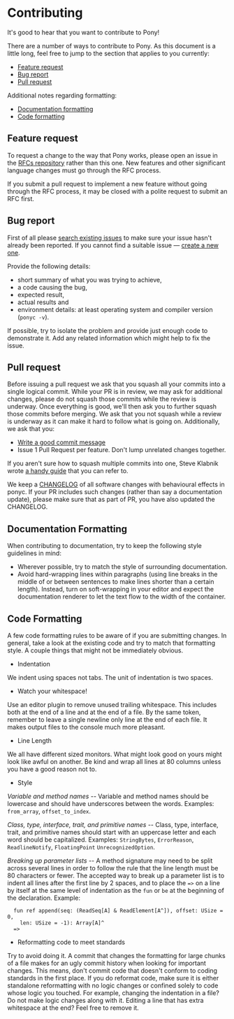 Contributing
============

It's good to hear that you want to contribute to Pony!

There are a number of ways to contribute to Pony. As this document is a little long, feel free to jump to the section that applies to you currently:

* [Feature request](#feature-request)
* [Bug report](#bug-report)
* [Pull request](#pull-request)

Additional notes regarding formatting:

* [Documentation formatting](#documentation-formatting)
* [Code formatting](#code-formatting)

Feature request
---------------
To request a change to the way that Pony works, please open an issue in the [RFCs repository](https://github.com/ponylang/rfcs) rather than this one. New features and other significant language changes must go through the RFC process.

If you submit a pull request to implement a new feature without going through the RFC process, it may be closed with a polite request to submit an RFC first.

Bug report
----------
First of all please [search existing issues][complete-issue-list] to make sure your issue hasn't already been reported. If you cannot find a suitable issue — [create a new one][new-issue].

Provide the following details:

  - short summary of what you was trying to achieve,
  - a code causing the bug,
  - expected result,
  - actual results and
  - environment details: at least operating system and compiler version (`ponyc -v`).

If possible, try to isolate the problem and provide just enough code to demonstrate it. Add any related information which might help to fix the issue.

Pull request
------------
Before issuing a pull request we ask that you squash all your commits into a single logical commit. While your PR is in review, we may ask for additional changes, please do not squash those commits while the review is underway. Once everything is good, we'll then ask you to further squash those commits before merging. We ask that you not squash while a review is underway as it can make it hard to follow what is going on. Additionally, we ask that you:

* [Write a good commit message](http://chris.beams.io/posts/git-commit/)
* Issue 1 Pull Request per feature. Don't lump unrelated changes together.

If you aren't sure how to squash multiple commits into one, Steve Klabnik wrote [a handy guide](http://blog.steveklabnik.com/posts/2012-11-08-how-to-squash-commits-in-a-github-pull-request) that you can refer to.

We keep a [CHANGELOG](CHANGELOG.md) of all software changes with behavioural effects in ponyc. If your PR includes such changes (rather than say a documentation update), please make sure that as part of PR, you have also updated the CHANGELOG.

Documentation Formatting
---------------
When contributing to documentation, try to keep the following style guidelines in mind:

* Wherever possible, try to match the style of surrounding documentation.
* Avoid hard-wrapping lines within paragraphs (using line breaks in the middle of or between sentences to make lines shorter than a certain length). Instead, turn on soft-wrapping in your editor and expect the documentation renderer to let the text flow to the width of the container.

Code Formatting
---------------
A few code formatting rules to be aware of if you are submitting changes. In general, take a look at the existing code and try to match that formatting style. A couple things that might not be immediately obvious.

* Indentation

We indent using spaces not tabs. The unit of indentation is two spaces.

* Watch your whitespace!

Use an editor plugin to remove unused trailing whitespace. This includes both at the end of a line and at the end of a file. By the same token, remember to leave a single newline only line at the end of each file. It makes output files to the console much more pleasant.

* Line Length

We all have different sized monitors. What might look good on yours might look like awful on another. Be kind and wrap all lines at 80 columns unless you have a good reason not to.

* Style

*Variable and method names* -- Variable and method names should be lowercase and should have underscores between the words. Examples: `from_array`, `offset_to_index`.

*Class, type, interface, trait, and primitive names* -- Class, type, interface, trait, and primitive names should start with an uppercase letter and each word should be capitalized. Examples: `StringBytes`, `ErrorReason`, `ReadlineNotify`, `FloatingPoint` `UnrecognizedOption`.

*Breaking up parameter lists* -- A method signature may need to be split across several lines in order to follow the rule that the line length must be 80 characters or fewer. The accepted way to break up a parameter list is to indent all lines after the first line by 2 spaces, and to place the `=>` on a line by itself at the same level of indentation as the `fun` or `be` at the beginning of the declaration. Example:

```pony
  fun ref append(seq: (ReadSeq[A] & ReadElement[A^]), offset: USize = 0,
    len: USize = -1): Array[A]^
  =>
```

* Reformatting code to meet standards

Try to avoid doing it. A commit that changes the formatting for large chunks of a file makes for an ugly commit history when looking for important changes. This means, don't commit code that doesn't conform to coding standards in the first place. If you do reformat code, make sure it is either standalone reformatting with no logic changes or confined solely to code whose logic you touched. For example, changing the indentation in a file? Do not make logic changes along with it. Editing a line that has extra whitespace at the end? Feel free to remove it.

[complete-issue-list]: //github.com/ponylang/ponyc/search?q=&type=Issues&utf8=%E2%9C%93
[new-issue]: //github.com/ponylang/ponyc/issues/new
